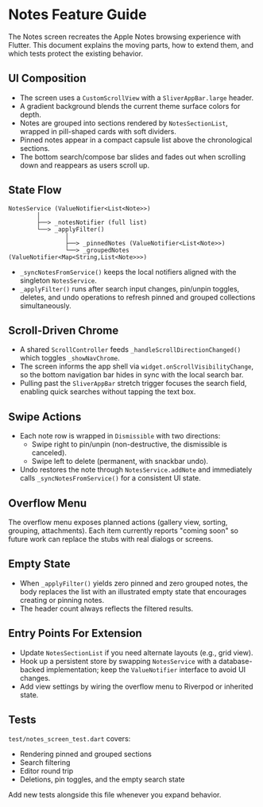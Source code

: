 # Notes Feature Guide

The Notes screen recreates the Apple Notes browsing experience with Flutter.
This document explains the moving parts, how to extend them, and which tests
protect the existing behavior.

## UI Composition

- The screen uses a `CustomScrollView` with a `SliverAppBar.large` header.
- A gradient background blends the current theme surface colors for depth.
- Notes are grouped into sections rendered by `NotesSectionList`, wrapped in
  pill-shaped cards with soft dividers.
- Pinned notes appear in a compact capsule list above the chronological
  sections.
- The bottom search/compose bar slides and fades out when scrolling down and
  reappears as users scroll up.

## State Flow

```
NotesService (ValueNotifier<List<Note>>)
        │
        ├──> _notesNotifier (full list)
        └──> _applyFilter()
                │
                ├──> _pinnedNotes (ValueNotifier<List<Note>>)
                └──> _groupedNotes (ValueNotifier<Map<String,List<Note>>>)
```

- `_syncNotesFromService()` keeps the local notifiers aligned with the singleton
  `NotesService`.
- `_applyFilter()` runs after search input changes, pin/unpin toggles, deletes,
  and undo operations to refresh pinned and grouped collections simultaneously.

## Scroll-Driven Chrome

- A shared `ScrollController` feeds `_handleScrollDirectionChanged()` which
  toggles `_showNavChrome`.
- The screen informs the app shell via `widget.onScrollVisibilityChange`, so the
  bottom navigation bar hides in sync with the local search bar.
- Pulling past the `SliverAppBar` stretch trigger focuses the search field,
  enabling quick searches without tapping the text box.

## Swipe Actions

- Each note row is wrapped in `Dismissible` with two directions:
  - Swipe right to pin/unpin (non-destructive, the dismissible is canceled).
  - Swipe left to delete (permanent, with snackbar undo).
- Undo restores the note through `NotesService.addNote` and immediately calls
  `_syncNotesFromService()` for a consistent UI state.

## Overflow Menu

The overflow menu exposes planned actions (gallery view, sorting, grouping,
attachments). Each item currently reports "coming soon" so future work can
replace the stubs with real dialogs or screens.

## Empty State

- When `_applyFilter()` yields zero pinned and zero grouped notes, the body
  replaces the list with an illustrated empty state that encourages creating or
  pinning notes.
- The header count always reflects the filtered results.

## Entry Points For Extension

- Update `NotesSectionList` if you need alternate layouts (e.g., grid view).
- Hook up a persistent store by swapping `NotesService` with a database-backed
  implementation; keep the `ValueNotifier` interface to avoid UI changes.
- Add view settings by wiring the overflow menu to Riverpod or inherited state.

## Tests

`test/notes_screen_test.dart` covers:

- Rendering pinned and grouped sections
- Search filtering
- Editor round trip
- Deletions, pin toggles, and the empty search state

Add new tests alongside this file whenever you expand behavior.
